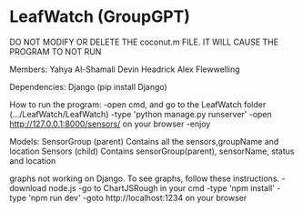 # LeafWatch (GroupGPT)
DO NOT MODIFY OR DELETE THE coconut.m FILE. IT WILL CAUSE THE PROGRAM TO NOT RUN

Members:
Yahya Al-Shamali
Devin Headrick
Alex Flewwelling

Dependencies:
Django (pip install Django)

How to run the program:
-open cmd, and go to the LeafWatch folder (.../LeafWatch/LeafWatch)
-type 'python manage.py runserver'
-open http://127.0.0.1:8000/sensors/ on your browser
-enjoy

Models:
SensorGroup (parent) Contains all the sensors,groupName and location
Sensors (child) Contains sensorGroup(parent), sensorName, status and location

graphs not working on Django. To see graphs, follow these instructions.
-download node.js
-go to ChartJSRough in your cmd
-type 'npm install'
-type 'npm run dev'
-goto http://localhost:1234 on your browser
